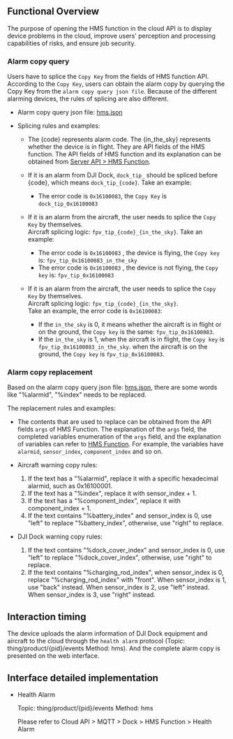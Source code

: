 ## Functional Overview
The purpose of opening the HMS function in the cloud API is to display device problems in the cloud, improve users' perception and processing capabilities of risks, and ensure job security.

### Alarm copy query
Users have to splice the `Copy Key` from the fields of HMS function API. According to the `Copy Key`, users can obtain the alarm copy by querying the Copy Key from the `alarm copy query json file`. Because of the different alarming devices, the rules of splicing are also different. 

* Alarm copy query json file: [hms.json](https://terra-1-g.djicdn.com/84f990b0bbd145e6a3930de0c55d3b2b/apicloud/hms.json)

* Splicing rules and examples:

  * The {code} represents alarm code. The {in_the_sky} represents whether the device is in flight. They are API fields of the HMS function. The API fields of HMS function and its explanation can be obtained from [Server API > HMS Function](https://developer.dji.com/doc/cloud-api-tutorial/en/server-api-reference/mqtt/thing-model/gateway/dock/hms.html).
  
  * If it is an alarm from DJI Dock, `dock_tip_` should be spliced before {code}, which means `dock_tip_{code}`. Take an example:<br/>
    * The error code is `0x16100083`, the `Copy Key` is `dock_tip_0x16100083`<br/>
  
  * If it is an alarm from the aircraft, the user needs to splice the `Copy Key` by themselves. <br/>
    Aircraft splicing logic: `fpv_tip_{code}_{in_the_sky}`. Take an example:<br/>
    * The error code is `0x16100083` , the device is flying, the `Copy key` is: `fpv_tip_0x16100083_in_the_sky`
    * The error code is `0x16100083` , the device is not flying, the `Copy key` is: `fpv_tip_0x16100083`

  * If it is an alarm from the aircraft, the user needs to splice the `Copy Key` by themselves. <br/>
    Aircraft splicing logic: `fpv_tip_{code}_{in_the_sky}`. <br/>
    Take an example, the error code is `0x16100083`:
    * If the `in_the_sky` is 0, it means whether the aircraft is in flight or on the ground, the `Copy key` is the same: `fpv_tip_0x16100083`.
    * If the `in_the_sky` is 1, when the aircraft is in flight, the `Copy key` is `fpv_tip_0x16100083_in_the_sky`. when the aircraft is on the ground, the `Copy key` is `fpv_tip_0x16100083`.

### Alarm copy replacement

Based on the alarm copy query json file: [hms.json](https://terra-1-g.djicdn.com/84f990b0bbd145e6a3930de0c55d3b2b/apicloud/langs.json), there are some words like "%alarmid", "%index" needs to be replaced.

The replacement rules and examples:

* The contents that are used to replace can be obtained from the API fields `args` of HMS Function. The explanation of the `args` field, the completed variables enumeration of the `args` field, and the explanation of variables can refer to [HMS Function](https://developer.dji.com/doc/cloud-api-tutorial/en/server-api-reference/mqtt/thing-model/gateway/dock/hms.html). For example, the variables have `alarmid`, `sensor_index`, `component_index` and so on.
* Aircraft warning copy rules:
  1. If the text has a "%alarmid", replace it with a specific hexadecimal alarmid, such as 0x16100001.
  2. If the text has a "%index", replace it with sensor_index + 1.
  3. If the text has a "%component_index", replace it with component_index + 1.
  4. If the text contains "%battery_index" and sensor_index is 0, use "left" to replace "%battery_index", otherwise, use "right" to replace.

* DJI Dock warning copy rules:
  1. If the text contains "%dock_cover_index" and sensor_index is 0, use "left" to replace "%dock_cover_index", otherwise, use "right" to replace.
  2. If the text contains "%charging_rod_index", when sensor_index is 0, replace "%charging_rod_index" with "front". When sensor_index is 1, use "back" instead. When sensor_index is 2, use "left" instead. When sensor_index is 3, use "right" instead.

## Interaction timing
The device uploads the alarm information of DJI Dock equipment and aircraft to the cloud through the `health alarm` protocol (Topic: thing/product/{pid}/events Method: hms). And the complete alarm copy is presented on the web interface.

## Interface detailed implementation

* Health Alarm

  Topic: thing/product/{pid}/events   Method: hms

  Please refer to Cloud API > MQTT > Dock > HMS Function > Health Alarm




